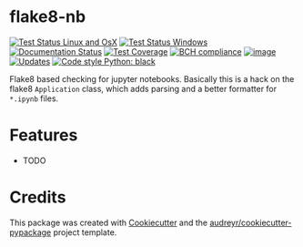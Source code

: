 # flake8-nb

[![Test Status Linux and OsX](https://api.travis-ci.org/s-weigand/flake8-nb.svg?branch=master)](https://travis-ci.org/s-weigand/flake8-nb)
[![Test Status Windows](https://ci.appveyor.com/api/projects/status/gf2hgt9p2vb8y08y/branch/master?svg=true)](https://ci.appveyor.com/project/s-weigand/flake8-nb/branch/master)
[![Documentation Status](https://readthedocs.org/projects/flake8-nb/badge/?version=latest)](https://flake8-nb.readthedocs.io/en/latest/?badge=latest)
[![Test Coverage](https://coveralls.io/repos/github/s-weigand/flake8-nb/badge.svg?branch=master)](https://coveralls.io/github/s-weigand/flake8-nb?branch=master)
[![BCH compliance](https://bettercodehub.com/edge/badge/s-weigand/flake8-nb?branch=master)](https://bettercodehub.com/)
[![image](https://api.codacy.com/project/badge/Grade/d02b436a637243a1b626b74d018c3bbe)](https://www.codacy.com/manual/s.weigand.phy/flake8-nb?utm_source=github.com&utm_medium=referral&utm_content=s-weigand/flake8-nb&utm_campaign=Badge_Grade)
[![Updates](https://pyup.io/repos/github/s-weigand/flake8-nb/shield.svg)](https://pyup.io/repos/github/s-weigand/flake8-nb/)
[![Code style Python: black](https://img.shields.io/badge/code%20style-black-000000.svg)](https://github.com/psf/black)

Flake8 based checking for jupyter notebooks.
Basically this is a hack on the flake8 `Application` class, which adds parsing and a better formatter for `*.ipynb` files.

# Features

-   TODO

# Credits

This package was created with
[Cookiecutter](https://github.com/cookiecutter/cookiecutter) and the
[audreyr/cookiecutter-pypackage](https://github.com/audreyr/cookiecutter-pypackage)
project template.
